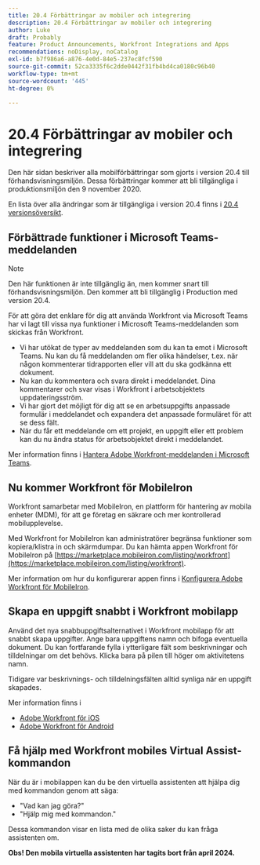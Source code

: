 ```yaml
---
title: 20.4 Förbättringar av mobiler och integrering
description: 20.4 Förbättringar av mobiler och integrering
author: Luke
draft: Probably
feature: Product Announcements, Workfront Integrations and Apps
recommendations: noDisplay, noCatalog
exl-id: b7f986a6-a876-4e0d-84e5-237ec8fcf590
source-git-commit: 52ca3335f6c2dde0442f31fb4bd4ca0180c96b40
workflow-type: tm+mt
source-wordcount: '445'
ht-degree: 0%

---
```


# 20.4 Förbättringar av mobiler och integrering

Den här sidan beskriver alla mobilförbättringar som gjorts i version 20.4 till förhandsvisningsmiljön. Dessa förbättringar kommer att bli tillgängliga i produktionsmiljön den 9 november 2020.

En lista över alla ändringar som är tillgängliga i version 20.4 finns i [20.4 versionsöversikt](../../../product-announcements/product-releases/20.4-release-activity/20-4-release-overview.md).

## Förbättrade funktioner i Microsoft Teams-meddelanden

>[!NOTE]
>
>Den här funktionen är inte tillgänglig än, men kommer snart till förhandsvisningsmiljön. Den kommer att bli tillgänglig i Production med version 20.4.

För att göra det enklare för dig att använda Workfront via Microsoft Teams har vi lagt till vissa nya funktioner i Microsoft Teams-meddelanden som skickas från Workfront.

* Vi har utökat de typer av meddelanden som du kan ta emot i Microsoft Teams. Nu kan du få meddelanden om fler olika händelser, t.ex. när någon kommenterar tidrapporten eller vill att du ska godkänna ett dokument.
* Nu kan du kommentera och svara direkt i meddelandet. Dina kommentarer och svar visas i Workfront i arbetsobjektets uppdateringsström.
* Vi har gjort det möjligt för dig att se en arbetsuppgifts anpassade formulär i meddelandet och expandera det anpassade formuläret för att se dess fält.
* När du får ett meddelande om ett projekt, en uppgift eller ett problem kan du nu ändra status för arbetsobjektet direkt i meddelandet.

Mer information finns i [Hantera Adobe Workfront-meddelanden i Microsoft Teams](../../../workfront-integrations-and-apps/using-workfront-with-microsoft-teams/manage-wf-notifications-approval-requests-ms-teams.md).

## Nu kommer Workfront för MobileIron

Workfront samarbetar med MobileIron, en plattform för hantering av mobila enheter (MDM), för att ge företag en säkrare och mer kontrollerad mobilupplevelse.

Med Workfront for MobileIron kan administratörer begränsa funktioner som kopiera/klistra in och skärmdumpar. Du kan hämta appen Workfront för MobileIron på [https://marketplace.mobileiron.com/listing/workfront](https://marketplace.mobileiron.com/listing/workfront).

Mer information om hur du konfigurerar appen finns i [Konfigurera Adobe Workfront för MobileIron](../../../workfront-basics/mobile-apps/using-the-workfront-mobile-app/wf-mobileiron-configs.md).

## Skapa en uppgift snabbt i Workfront mobilapp

Använd det nya snabbuppgiftsalternativet i Workfront mobilapp för att snabbt skapa uppgifter. Ange bara uppgiftens namn och bifoga eventuella dokument. Du kan fortfarande fylla i ytterligare fält som beskrivningar och tilldelningar om det behövs. Klicka bara på pilen till höger om aktivitetens namn.

Tidigare var beskrivnings- och tilldelningsfälten alltid synliga när en uppgift skapades.

Mer information finns i

* [Adobe Workfront för iOS](../../../workfront-basics/mobile-apps/using-the-workfront-mobile-app/workfront-for-ios.md)
* [Adobe Workfront för Android](../../../workfront-basics/mobile-apps/using-the-workfront-mobile-app/workfront-for-android.md)

## Få hjälp med Workfront mobiles Virtual Assist-kommandon

När du är i mobilappen kan du be den virtuella assistenten att hjälpa dig med kommandon genom att säga:

* &quot;Vad kan jag göra?&quot;
* &quot;Hjälp mig med kommandon.&quot;

Dessa kommandon visar en lista med de olika saker du kan fråga assistenten om.

**Obs! Den mobila virtuella assistenten har tagits bort från april 2024.**
